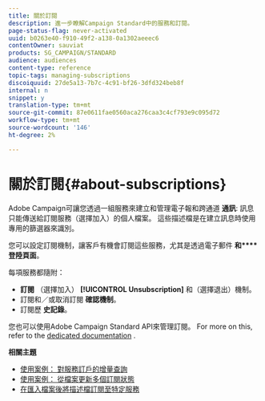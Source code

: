 ```yaml
---
title: 關於訂閱
description: 進一步瞭解Campaign Standard中的服務和訂閱。
page-status-flag: never-activated
uuid: b0263e40-f910-49f2-a138-0a1302aeeec6
contentOwner: sauviat
products: SG_CAMPAIGN/STANDARD
audience: audiences
content-type: reference
topic-tags: managing-subscriptions
discoiquuid: 27de5a13-7b7c-4c91-bf26-3dfd324beb8f
internal: n
snippet: y
translation-type: tm+mt
source-git-commit: 87e0611fae0560aca276caa3c4cf793e9c095d72
workflow-type: tm+mt
source-wordcount: '146'
ht-degree: 2%

---
```



# 關於訂閱{#about-subscriptions}

Adobe Campaign可讓您透過一組服務來建立和管理電子報和跨通道 **通訊**: 訊息只能傳送給訂閱服務（選擇加入）的個人檔案。 這些描述檔是在建立訊息時使用專用的篩選器來識別。

您可以設定訂閱機制，讓客戶有機會訂閱這些服務，尤其是透過電子郵件 **和****登陸頁面**。

每項服務都隨附：

* **訂閱** （選擇加入） **[!UICONTROL Unsubscription]** 和（選擇退出）機制。
* 訂閱和／或取消訂閱 **確認機制**。
* 訂閱歷 **史記錄**。

您也可以使用Adobe Campaign Standard API來管理訂閱。 For more on this, refer to the [dedicated documentation](../../api/using/creating-a-service.md) .

**相關主題**

* [使用案例： 對服務訂戶的增量查詢](../../automating/using/incremental-query-on-subscribers.md)
* [使用案例： 從檔案更新多個訂閱狀態](../../automating/using/updating-subscriptions-from-file.md)
* [在匯入檔案後將描述檔訂閱至特定服務](../../automating/using/subscribing-profiles-from-file.md)
